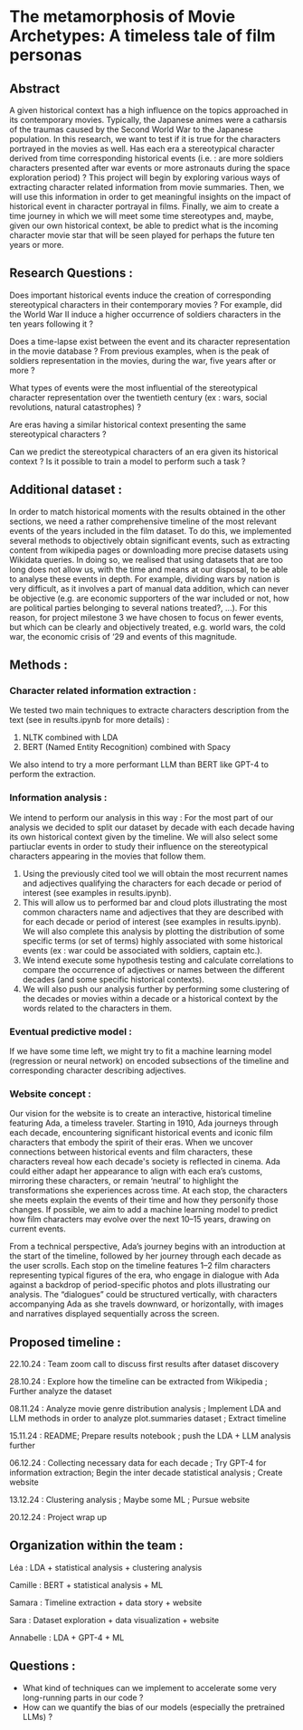 # The metamorphosis of Movie Archetypes: A timeless tale of film personas

## Abstract
A given historical context has a high influence on the topics approached in its contemporary movies. Typically, the Japanese animes were a catharsis of the traumas caused by the Second World War to the Japanese population. In this research, we want to test if it is true for the characters portrayed in the movies as well. Has each era a stereotypical character derived from time corresponding historical events (i.e. : are more soldiers characters presented after war events or more astronauts during the space exploration period) ? 
This project will begin by exploring various ways of extracting character related information from movie summaries. Then, we will use this information in order to get meaningful insights on the impact of historical event in character portrayal in films. Finally, we aim to create a time journey in which we will meet some time stereotypes and, maybe, given our own historical context, be able to predict what is the incoming character movie star that will be seen played for perhaps the future ten years or more.

## Research Questions : 
Does important historical events induce the creation of corresponding stereotypical characters in their contemporary movies ? For example, did the World War II induce a higher occurrence of soldiers characters in the ten years following it ? 

Does a time-lapse exist between the event and its character representation in the movie database ? From previous examples, when is the peak of soldiers representation in the movies, during the war, five years after or more ?

What types of events were the most influential of the stereotypical character representation over the twentieth century (ex : wars, social revolutions,
natural catastrophes) ? 

Are eras having a similar historical context presenting the same stereotypical characters ?

Can we predict the stereotypical characters of an era given its historical context ? Is it possible to train a model to perform such a task ?

## Additional dataset : 
In order to match historical moments with the results obtained in the other sections, we need a rather comprehensive timeline of the most relevant events of the years included in the film dataset. 
To do this, we implemented several methods to objectively obtain significant events, such as extracting content from wikipedia pages or downloading more precise datasets using Wikidata queries. 
In doing so, we realised that using datasets that are too long does not allow us, with the time and means at our disposal, to be able to analyse these events in depth. For example, dividing wars by nation is very difficult, as it involves a part of manual data addition, which can never be objective (e.g. are economic supporters of the war included or not, how are political parties belonging to several nations treated?, ...). For this reason, for project milestone 3 we have chosen to focus on fewer events, but which can be clearly and objectively treated, e.g. world wars, the cold war, the economic crisis of ‘29 and events of this magnitude.

## Methods : 

### Character related information extraction : 

We tested two main techniques to extracte characters description from the text (see in results.ipynb for more details) : 
1. NLTK combined with LDA
2. BERT (Named Entity Recognition) combined with Spacy

We also intend to try a more performant LLM than BERT like GPT-4 to perform the extraction.

### Information analysis : 

We intend to perform our analysis in this way : 
For the most part of our analysis we decided to split our dataset by decade with each decade having its own historical context given by the timeline. We will also select some partiuclar events in order to study their influence on the stereotypical characters appearing in the movies that follow them.   
1. Using the previously cited tool we will obtain the most recurrent names and adjectives qualifying the characters for each decade or period of interest (see examples in results.ipynb).
2. This will allow us to performed bar and cloud plots illustrating the most common characters name and adjectives that they are described with for each decade or period of interest (see examples in results.ipynb). We will also complete this analysis by plotting the distribution of some specific terms (or set of terms) highly associated with some historical events (ex : war could be associated with soldiers, captain etc.). 
3. We intend execute some hypothesis testing and calculate correlations to compare the occurrence of adjectives or names between the different decades (and some specific historical contexts).
4. We will also push our analysis further by performing some clustering of the decades or movies within a decade or a historical context by the words related to the characters in them.

### Eventual predictive model : 

If we have some time left, we might try to fit a machine learning model (regression or neural network) on encoded subsections of the timeline and corresponding character describing adjectives.  

### Website concept : 

Our vision for the website is to create an interactive, historical timeline featuring Ada, a timeless traveler. Starting in 1910, Ada journeys through each decade, encountering significant historical events and iconic film characters that embody the spirit of their eras. When we uncover connections between historical events and film characters, these characters reveal how each decade's society is reflected in cinema. Ada could either adapt her appearance to align with each era’s customs, mirroring these characters, or remain ‘neutral’ to highlight the transformations she experiences across time. At each stop, the characters she meets explain the events of their time and how they personify those changes. If possible, we aim to add a machine learning model to predict how film characters may evolve over the next 10–15 years, drawing on current events.

From a technical perspective, Ada’s journey begins with an introduction at the start of the timeline, followed by her journey through each decade as the user scrolls. Each stop on the timeline features 1–2 film characters representing typical figures of the era, who engage in dialogue with Ada against a backdrop of period-specific photos and plots illustrating our analysis. The “dialogues” could be structured vertically, with characters accompanying Ada as she travels downward, or horizontally, with images and narratives displayed sequentially across the screen.


## Proposed timeline :

22.10.24 : Team zoom call to discuss first results after dataset discovery

28.10.24 : Explore how the timeline can be extracted from Wikipedia ; Further analyze the dataset

08.11.24 : Analyze movie genre distribution analysis ; Implement LDA and LLM methods in order to analyze plot.summaries dataset ; Extract timeline

15.11.24 : README; Prepare results notebook ; push the LDA + LLM analysis further

06.12.24 : Collecting necessary data for each decade ; Try GPT-4 for information extraction; Begin the inter decade statistical analysis ; Create website

13.12.24 : Clustering analysis ; Maybe some ML ; Pursue website

20.12.24 : Project wrap up

## Organization within the team : 

Léa : LDA + statistical analysis + clustering analysis

Camille : BERT + statistical analysis + ML 

Samara : Timeline extraction + data story + website 

Sara : Dataset exploration + data visualization + website

Annabelle : LDA + GPT-4 + ML

## Questions : 
- What kind of techniques can we implement to accelerate some very long-running parts in our code ?
- How can we quantify the bias of our models (especially the pretrained LLMs) ? 
